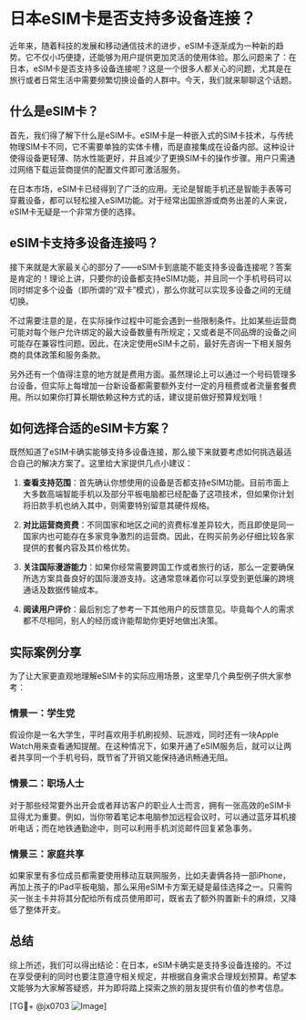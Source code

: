 # 日本eSIM卡是否支持多设备连接？

近年来，随着科技的发展和移动通信技术的进步，eSIM卡逐渐成为一种新的趋势。它不仅小巧便捷，还能够为用户提供更加灵活的使用体验。那么问题来了：在日本，eSIM卡是否支持多设备连接呢？这是一个很多人都关心的问题，尤其是在旅行或者日常生活中需要频繁切换设备的人群中。今天，我们就来聊聊这个话题。

## 什么是eSIM卡？

首先，我们得了解下什么是eSIM卡。eSIM卡是一种嵌入式的SIM卡技术，与传统物理SIM卡不同，它不需要单独的实体卡槽，而是直接集成在设备内部。这种设计使得设备更轻薄、防水性能更好，并且减少了更换SIM卡的操作步骤。用户只需通过网络下载运营商提供的配置文件即可激活服务。

在日本市场，eSIM卡已经得到了广泛的应用。无论是智能手机还是智能手表等可穿戴设备，都可以轻松接入eSIM功能。对于经常出国旅游或商务出差的人来说，eSIM卡无疑是一个非常方便的选择。

## eSIM卡支持多设备连接吗？

接下来就是大家最关心的部分了——eSIM卡到底能不能支持多设备连接呢？答案是肯定的！理论上讲，只要你的设备都支持eSIM功能，并且同一个手机号码可以同时绑定多个设备（即所谓的“双卡”模式），那么你就可以实现多设备之间的无缝切换。

不过需要注意的是，在实际操作过程中可能会遇到一些限制条件。比如某些运营商可能对每个账户允许绑定的最大设备数量有所规定；又或者是不同品牌的设备之间可能存在兼容性问题。因此，在决定使用eSIM卡之前，最好先咨询一下相关服务商的具体政策和服务条款。

另外还有一个值得注意的地方就是费用方面。虽然理论上可以通过一个号码管理多台设备，但实际上每增加一台新设备都需要额外支付一定的月租费或者流量套餐费用。所以如果你打算长期依赖这种方式的话，建议提前做好预算规划哦！

## 如何选择合适的eSIM卡方案？

既然知道了eSIM卡确实能够支持多设备连接，那么接下来就要考虑如何挑选最适合自己的解决方案了。这里给大家提供几点小建议：

1. **查看支持范围**：首先确认你想使用的设备是否都支持eSIM功能。目前市面上大多数高端智能手机以及部分平板电脑都已经配备了这项技术，但如果你计划将旧款手机也纳入其中，则需要特别留意其硬件规格。
   
2. **对比运营商资费**：不同国家和地区之间的资费标准差异较大，而且即使是同一国家内也可能存在多家竞争激烈的运营商。因此，在购买前务必仔细比较各家提供的套餐内容及其价格优势。
   
3. **关注国际漫游能力**：如果你经常需要跨国工作或者旅行的话，那么一定要确保所选方案具备良好的国际漫游支持。这通常意味着你可以享受到更低廉的跨境通话及数据传输成本。
   
4. **阅读用户评价**：最后别忘了参考一下其他用户的反馈意见。毕竟每个人的需求都不尽相同，别人的经历或许能帮助你更好地做出决策。

## 实际案例分享

为了让大家更直观地理解eSIM卡的实际应用场景，这里举几个典型例子供大家参考：

### 情景一：学生党
假设你是一名大学生，平时喜欢用手机刷视频、玩游戏，同时还有一块Apple Watch用来查看通知提醒。在这种情况下，如果开通了eSIM服务后，就可以让两者共享同一个手机号码，既节省了开销又能保持通讯畅通无阻。

### 情景二：职场人士
对于那些经常要外出开会或者拜访客户的职业人士而言，拥有一张高效的eSIM卡显得尤为重要。例如，当你带着笔记本电脑参加远程会议时，可以通过蓝牙耳机接听电话；而在地铁通勤途中，则可以利用手机浏览邮件回复紧急事务。

### 情景三：家庭共享
如果家里有多位成员都需要使用移动互联网服务，比如夫妻俩各持一部iPhone，再加上孩子的iPad平板电脑，那么采用eSIM卡方案无疑是最佳选择之一。只需购买一张主卡并将其分配给所有成员使用即可，既省去了额外购置新卡的麻烦，又降低了整体开支。

## 总结

综上所述，我们可以得出结论：在日本，eSIM卡确实是支持多设备连接的。不过在享受便利的同时也要注意遵守相关规定，并根据自身需求合理规划预算。希望本文能够为大家解答疑惑，并为即将踏上探索之旅的朋友提供有价值的参考信息。

[TG💪+ @jx0703 ![Image](https://github.com/user-attachments/assets/dbca1d08-cadb-493c-b0ec-ad6f7a83f270)]